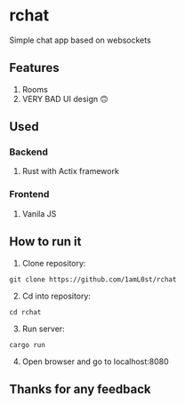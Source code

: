 # rchat #
Simple chat app based on websockets

## Features ##
1. Rooms
2. VERY BAD UI design 🙃

## Used ##
### Backend ###
1. Rust with Actix framework
### Frontend ###
1. Vanila JS

## How to run it ##
1. Clone repository: 
```shell
git clone https://github.com/1amL0st/rchat
```
2. Cd into repository: 
```shell
cd rchat
```
3. Run server:
```shell
cargo run
```
4. Open browser and go to localhost:8080

## Thanks for any feedback ##